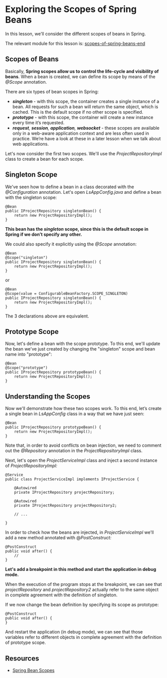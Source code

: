 # Exploring the Scopes of Spring Beans

In this lesson, we'll consider the different scopes of beans in Spring.

The relevant module for this lesson is: [scopes-of-spring-beans-end](../code/learn-spring-m2/scopes-of-spring-beans-end)

## Scopes of Beans

Basically, **Spring scopes allow us to control the life-cycle and visibility of beans**. When a bean is created, we can define its scope by means of the _@Scope_ annotation.

There are six types of bean scopes in Spring:

-   **_singleton_** - with this scope, the container creates a single instance of a bean. All requests for such a bean will return the same object, which is cached. This is the default scope if no other scope is specified.
-   **_prototype_** - with this scope, the container will create a new instance every time it’s requested.
-   **_request_**_,_ **_session_**_,_ **_application_**_,_ **_websocket_** - these scopes are available only in a web-aware application context and are less often used in practice. We’re have a look at these in a later lesson when we talk about web applications.

Let's now consider the first two scopes. We'll use the _ProjectRepositoryImpl_ class to create a bean for each scope.

## Singleton Scope

We've seen how to define a bean in a class decorated with the _@Configuration_ annotation. Let's open _LsAppConfig.java_ and define a bean with the singleton scope:

```
@Bean
public IProjectRepository singletonBean() {
    return new ProjectRepositoryImpl();
}
```

**This bean has the _singleton_ scope, since this is the default scope in Spring if we don’t specify any other.**

We could also specify it explicitly using the _@Scope_ annotation:

```
@Bean
@Scope("singleton")
public IProjectRepository singletonBean() {
    return new ProjectRepositoryImpl();
}
```

or

```
@Bean
@Scope(value = ConfigurableBeanFactory.SCOPE_SINGLETON)
public IProjectRepository singletonBean() {
    return new ProjectRepositoryImpl();
}
```

The 3 declarations above are equivalent.


## Prototype Scope

Now, let's define a bean with the scope prototype. To this end, we'll update the bean we've just created by changing the "singleton" scope and bean name into "prototype":

```
@Bean
@Scope("prototype")
public IProjectRepository prototypeBean() {
    return new ProjectRepositoryImpl();
}
```

## Understanding the Scopes

Now we'll demonstrate how these two scopes work. To this end, let’s create a single bean in _LsAppConfig_ class in a way that we have just seen:

```
@Bean
public IProjectRepository prototypeBean() {
    return new ProjectRepositoryImpl();
}
```

Note that, in order to avoid conflicts on bean injection, we need to comment out the _@Repository_ annotation in the _ProjectRepositoryImpl_ class.

Next, let's open the _ProjectServiceImpl_ class and inject a second instance of _ProjectRepositoryImpl:_

```
@Service
public class ProjectServiceImpl implements IProjectService {

    @Autowired
    private IProjectRepository projectRepository;

    @Autowired
    private IProjectRepository projectRepository2;
    
    // ...
    
}
```

In order to check how the beans are injected, in _ProjectServiceImpl_ we'll add a new method annotated with @_PostConstruct:_

```
@PostConstruct 
public void after() { 
    //
}
```

**Let's add a breakpoint in this method and start the application in debug mode.**

When the execution of the program stops at the breakpoint, we can see that _projectRepository_ and _projectRepository2_ actually refer to the same object in complete agreement with the definition of singleton.

If we now change the bean definition by specifying its scope as prototype:

```
@PostConstruct
public void after() {
}
```

And restart the application (in debug mode), we can see that those variables refer to different objects in complete agreement with the definition of prototype scope.

## Resources
- [Spring Bean Scopes](https://www.baeldung.com/spring-bean-scopes)
